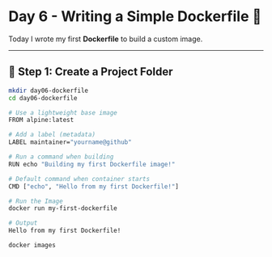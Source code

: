 # Day 6 - Writing a Simple Dockerfile 📝

Today I wrote my first **Dockerfile** to build a custom image.

---

## 🔹 Step 1: Create a Project Folder
```bash
mkdir day06-dockerfile
cd day06-dockerfile

# Use a lightweight base image
FROM alpine:latest

# Add a label (metadata)
LABEL maintainer="yourname@github"

# Run a command when building
RUN echo "Building my first Dockerfile image!"

# Default command when container starts
CMD ["echo", "Hello from my first Dockerfile!"]

# Run the Image
docker run my-first-dockerfile

# Output
Hello from my first Dockerfile!

docker images
